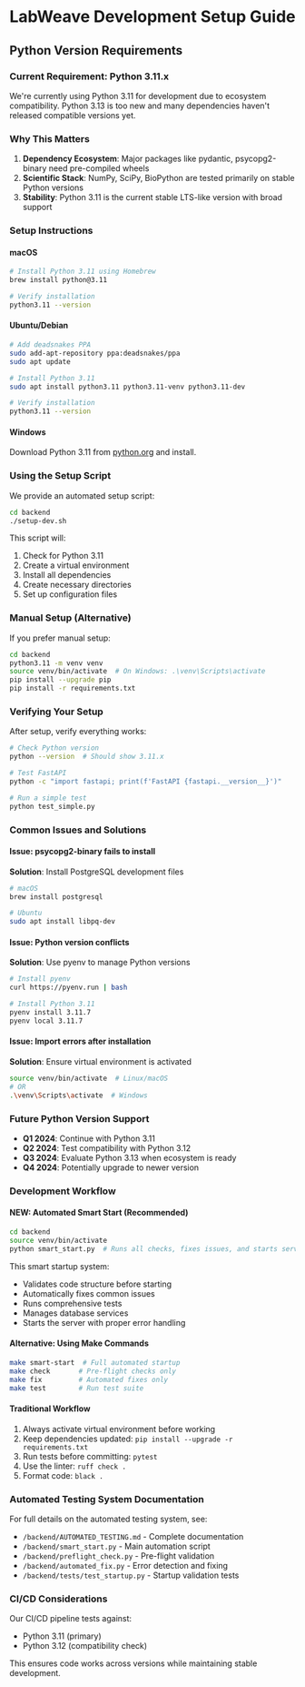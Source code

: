 # LabWeave Development Setup Guide

## Python Version Requirements

### Current Requirement: Python 3.11.x

We're currently using Python 3.11 for development due to ecosystem compatibility. Python 3.13 is too new and many dependencies haven't released compatible versions yet.

### Why This Matters

1. **Dependency Ecosystem**: Major packages like pydantic, psycopg2-binary need pre-compiled wheels
2. **Scientific Stack**: NumPy, SciPy, BioPython are tested primarily on stable Python versions
3. **Stability**: Python 3.11 is the current stable LTS-like version with broad support

### Setup Instructions

#### macOS
```bash
# Install Python 3.11 using Homebrew
brew install python@3.11

# Verify installation
python3.11 --version
```

#### Ubuntu/Debian
```bash
# Add deadsnakes PPA
sudo add-apt-repository ppa:deadsnakes/ppa
sudo apt update

# Install Python 3.11
sudo apt install python3.11 python3.11-venv python3.11-dev

# Verify installation
python3.11 --version
```

#### Windows
Download Python 3.11 from [python.org](https://www.python.org/downloads/) and install.

### Using the Setup Script

We provide an automated setup script:

```bash
cd backend
./setup-dev.sh
```

This script will:
1. Check for Python 3.11
2. Create a virtual environment
3. Install all dependencies
4. Create necessary directories
5. Set up configuration files

### Manual Setup (Alternative)

If you prefer manual setup:

```bash
cd backend
python3.11 -m venv venv
source venv/bin/activate  # On Windows: .\venv\Scripts\activate
pip install --upgrade pip
pip install -r requirements.txt
```

### Verifying Your Setup

After setup, verify everything works:

```bash
# Check Python version
python --version  # Should show 3.11.x

# Test FastAPI
python -c "import fastapi; print(f'FastAPI {fastapi.__version__}')"

# Run a simple test
python test_simple.py
```

### Common Issues and Solutions

#### Issue: psycopg2-binary fails to install
**Solution**: Install PostgreSQL development files
```bash
# macOS
brew install postgresql

# Ubuntu
sudo apt install libpq-dev
```

#### Issue: Python version conflicts
**Solution**: Use pyenv to manage Python versions
```bash
# Install pyenv
curl https://pyenv.run | bash

# Install Python 3.11
pyenv install 3.11.7
pyenv local 3.11.7
```

#### Issue: Import errors after installation
**Solution**: Ensure virtual environment is activated
```bash
source venv/bin/activate  # Linux/macOS
# OR
.\venv\Scripts\activate  # Windows
```

### Future Python Version Support

- **Q1 2024**: Continue with Python 3.11
- **Q2 2024**: Test compatibility with Python 3.12
- **Q3 2024**: Evaluate Python 3.13 when ecosystem is ready
- **Q4 2024**: Potentially upgrade to newer version

### Development Workflow

#### NEW: Automated Smart Start (Recommended)
```bash
cd backend
source venv/bin/activate
python smart_start.py  # Runs all checks, fixes issues, and starts server
```

This smart startup system:
- Validates code structure before starting
- Automatically fixes common issues
- Runs comprehensive tests
- Manages database services
- Starts the server with proper error handling

#### Alternative: Using Make Commands
```bash
make smart-start  # Full automated startup
make check       # Pre-flight checks only
make fix         # Automated fixes only
make test        # Run test suite
```

#### Traditional Workflow
1. Always activate virtual environment before working
2. Keep dependencies updated: `pip install --upgrade -r requirements.txt`
3. Run tests before committing: `pytest`
4. Use the linter: `ruff check .`
5. Format code: `black .`

### Automated Testing System Documentation

For full details on the automated testing system, see:
- `/backend/AUTOMATED_TESTING.md` - Complete documentation
- `/backend/smart_start.py` - Main automation script
- `/backend/preflight_check.py` - Pre-flight validation
- `/backend/automated_fix.py` - Error detection and fixing
- `/backend/tests/test_startup.py` - Startup validation tests

### CI/CD Considerations

Our CI/CD pipeline tests against:
- Python 3.11 (primary)
- Python 3.12 (compatibility check)

This ensures code works across versions while maintaining stable development.